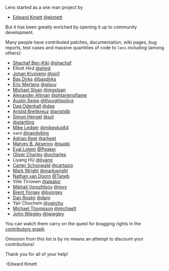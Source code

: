 Lens started as a one man project by

* [Edward Kmett](mailto:ekmett@gmail.com) [@ekmett](https://github.com/ekmett)

But it has been greatly enriched by opening it up to community development.

Many people have contributed patches, documentation, wiki pages, bug reports, test cases and massive quantities of code to `lens` including (among others):

* [Shachaf Ben-Kiki](mailto:shachaf@gmail.com) [@shachaf](https://github.com/shachaf)
* Elliott Hird [@ehird](https://github.com/ehird)
* [Johan Kiviniemi](mailto:lens@johan.kiviniemi.name) [@ion1](https://github.com/ion1)
* [Bas Dirks](mailto:ik@basdirks.eu) [@basdirks](https://github.com/basdirks)
* [Eric Mertens](mailto:emertens@gmail.com) [@glguy](https://github.com/glguy)
* [Michael Sloan](mailto:mgsloan@gmail.com) [@mgsloan](https://github.com/mgsloan)
* [Alexander Altman](mailto:alexanderaltman@me.com) [@phtariensflame](https://github.com/phtariensflame)
* [Austin Seipp](mailto:mad.one@gmail.com) [@thoughtpolice](https://github.com/thoughtpolice)
* [Dag Odenhall](mailto:dag.odenhall@gmail.com) [@dag](https://github.com/dag)
* [Aristid Breitkreuz](mailto:aristidb+lens@gmail.com) [@aristidb](https://github.com/aristidb)
* [Simon Hengel](mailto:sol@typeful.net) [@sol](https://github.com/sol)
* [@startling](https://github.com/startling)
* [Mike Ledger](mailto:eleventynine@gmail.com) [@mikeplus64](https://github.com/mikeplus64)
* `nand` [@nandykins](https://github.com/nandykins)
* [Adrian Keet](mailto:arkeet@gmail.com) [@arkeet](https://github.com/arkeet)
* [Matvey B. Aksenov](mailto:matvey.aksenov@gmail.com) [@supki](https://github.com/supki)
* [Eyal Lotem](mailto:eyal.lotem+github@gmail.com) [@Peaker](https://github.com/Peaker)
* [Oliver Charles](mailto:ollie@ocharles.org.uk) [@ocharles](https://github.com/ocharles)
* Liyang HU [@liyang](https://github.com/liyang)
* [Carter Schonwald](mailto:carter.schonwald@gmail.com) [@cartazio](https://github.com/cartazio)
* [Mark Wright](mailto:gienah@gentoo.org) [@markwright](https://github.com/markwright)
* [Nathan van Doorn](mailto:nvd1234@gmail.com) [@Taneb](https://github.com/Taneb)
* Ville Tirronen [@aleator](https://github.com/aleator)
* [Mikhail Vorozhtsov](mailto:mikhail.vorozhtsov@gmail.com) [@mvv](https://github.com/mvv)
* [Brent Yorgey](mailto:byorgey@gmail.com) [@byorgey](https://github.com/byorgey)
* [Dan Rosén](mailto:danr@fripost.org) [@danr](https://github.com/danr)
* Yair Chuchem [@yairchu](https://github.com/yairchu)
* [Michael Thompson](mailto:what_is_it_to_do_anything@yahoo.com) [@michaelt](https://github.com/michaelt)
* [John Wiegley](mailto:johnw@newartisans.com) [@jwiegley](https://github.com/jwiegley)

You can watch them carry on the quest for bragging rights in the [contributors graph](https://github.com/ekmett/lens/graphs/contributors).

Omission from this list is by no means an attempt to discount your contributions!

Thank you for all of your help!

-Edward Kmett
